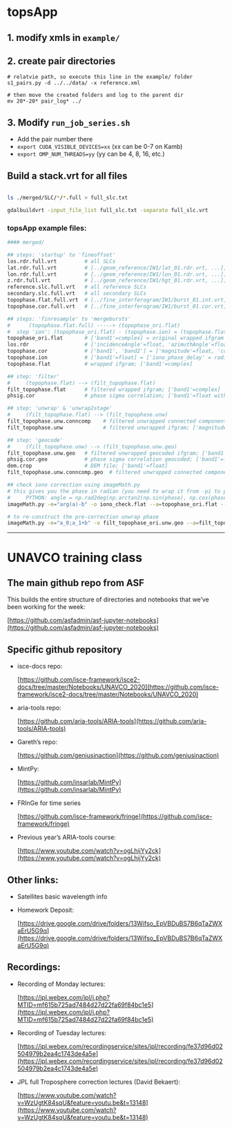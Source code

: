 # topsApp

## 1. modify xmls in `example/`


## 2. create pair directories
```
# relatvie path, so execute this line in the example/ folder
s1_pairs.py -d ../../data/ -x reference.xml

# then move the created folders and log to the parent dir
mv 20*-20* pair_log* ../
```

## 3. Modify `run_job_series.sh`
+ Add the pair number there
+ `export CUDA_VISIBLE_DEVICES=xx` (xx can be 0-7 on Kamb)
+ `export OMP_NUM_THREADS=yy` (yy can be 4, 8, 16, etc.)



## Build a stack.vrt for all files
```bash

ls ./merged/SLC/*/*.full > full_slc.txt

gdalbuildvrt -input_file_list full_slc.txt -separate full_slc.vrt

```


### topsApp example files:

```bash
#### merged/

## steps: 'startup' to 'fineoffset'
los.rdr.full.vrt         # all SLCs
lat.rdr.full.vrt         # [../geom_reference/IW1/lat_01.rdr.vrt, ...]; Size is 68508, 49801; Band 1 Block=128x128 Type=Float64, ColorInterp=Undefined
lon.rdr.full.vrt         # [../geom_reference/IW1/lon_01.rdr.vrt, ...]; Size is 68508, 49801; Band 1 Block=128x128 Type=Float64, ColorInterp=Undefined
z.rdr.full.vrt           # [../geom_reference/IW1/hgt_01.rdr.vrt, ...]; Size is 68508, 49801; Band 1 Block=128x128 Type=Float64, ColorInterp=Undefined
reference.slc.full.vrt   # all reference SLCs
secondary.slc.full.vrt   # all secondary SLCs
topophase.flat.full.vrt  # [../fine_interferogram/IW1/burst_01.int.vrt, ...]; Size is 68508, 49801; Band 1 Block=128x128 Type=Float32, ColorInterp=Undefined
topophase.cor.full.vrt   # [../fine_interferogram/IW1/burst_01.cor.vrt, ...]; Size is 68508, 49801; Band 1 Block=128x128 Type=Float32, ColorInterp=Undefined

## steps: 'finresample' to 'mergebursts'
#      (topophase.flat.full) -----> (topophase_ori.flat)
#  step 'ion': (topophase_ori.flat) - (topophase.ion) = (topophase.flat)
topophase_ori.flat       # ['band1'=complex] = original wrapped ifgram
los.rdr                  # ['incidenceAngle'=float, 'azimuthAngle'=float]
topophase.cor            # ['band1', 'band2'] = ['magnitude'=float, 'correlation'=float within 0 & 1]
topophase.ion            # ['band1'=float] = ['iono_phase_delay' = radian]
topophase.flat           # wrapped ifgram; ['band1'=complex]

## step: 'filter'
#     (topophase.flat) --> (filt_topophase.flat)
filt_topophase.flat      # filtered wrapped ifgram; ['band1'=complex]
phsig.cor                # phase sigma correlation; ['band1'=float within 0 and 1]

## step: 'unwrap' & 'unwrap2stage'
#     (filt_topophase.flat) --> (filt_topophase.unw)
filt_topophase.unw.conncomp    # filtered unwrapped connected component; ['band1'=float]
filt_topophase.unw             # filtered unwrapped ifgram; ['magnitude'=float, 'phase'=float]

## step: 'geocode'
#     (filt_topophase.unw) --> (filt_topophase.unw.geo)
filt_topophase.unw.geo   # filtered unwrapped geocoded ifgram; ['band1', 'band2'] = ['magnitude'=float, 'phase'=float]
phsig.cor.geo            # phase sigma correlation geocoded; ['band1'=float within 0 and 1]
dem.crop                 # DEM file; ['band1'=float]
filt_topophase.unw.conncomp.geo  # filtered unwrapped connected component geocoded ['band1'=float]
```

```bash
## check iono correction using imageMath.py
# this gives you the phase in radian (you need to wrap it from -pi to pi in python)
#     PYTHON: angle = np.rad2deg(np.arctan2(np.sin(phase), np.cos(phase)))
imageMath.py -e="arg(a)-b" -o iono_check.flat --a=topophase_ori.flat --b=topophase.ion

# to re-construct the pre-correction unwrap phase
imageMath.py -e="a_0;a_1+b" -o filt_topophase_ori.unw.geo --a=filt_topophase.unw.geo --b=topophase.ion.geo
```

---

# UNAVCO training class

## **The main github repo from ASF**

This builds the entire structure of directories and notebooks that we’ve been working for the week:

[https://github.com/asfadmin/asf-jupyter-notebooks](https://github.com/asfadmin/asf-jupyter-notebooks)

## Specific github repository

- isce-docs repo:

    [https://github.com/isce-framework/isce2-docs/tree/master/Notebooks/UNAVCO_2020](https://github.com/isce-framework/isce2-docs/tree/master/Notebooks/UNAVCO_2020)

- aria-tools repo:

    [https://github.com/aria-tools/ARIA-tools](https://github.com/aria-tools/ARIA-tools)

- Gareth’s repo:

    [https://github.com/geniusinaction](https://github.com/geniusinaction)

- MintPy:

    [https://github.com/insarlab/MintPy](https://github.com/insarlab/MintPy)

- FRInGe for time series

    [https://github.com/isce-framework/fringe](https://github.com/isce-framework/fringe)

- Previous year’s ARIA-tools course:

    [https://www.youtube.com/watch?v=ogLhijYy2ck](https://www.youtube.com/watch?v=ogLhijYy2ck)

## Other links:

- Satellites basic wavelength info

- Homework Deposit:

    [https://drive.google.com/drive/folders/13Wifso_EpVBDuBS7B6qTaZWXaErU5G9q](https://drive.google.com/drive/folders/13Wifso_EpVBDuBS7B6qTaZWXaErU5G9q)

## Recordings:

- Recording of Monday lectures:

    [https://jpl.webex.com/jpl/j.php?MTID=mf615b725ad7484d27d22fa69f84bc1e5](https://jpl.webex.com/jpl/j.php?MTID=mf615b725ad7484d27d22fa69f84bc1e5)

- Recording of Tuesday lectures:

    [https://jpl.webex.com/recordingservice/sites/jpl/recording/fe37d96d02504979b2ea4c1743de4a5e](https://jpl.webex.com/recordingservice/sites/jpl/recording/fe37d96d02504979b2ea4c1743de4a5e)

- JPL full Troposphere correction lectures (David Bekaert):

    [https://www.youtube.com/watch?v=WzUgtK84sqU&feature=youtu.be&t=13148](https://www.youtube.com/watch?v=WzUgtK84sqU&feature=youtu.be&t=13148)
